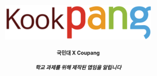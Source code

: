 <h1 align="center">
  <img src="images/logo_kookpang_w350.png" width="400"></a>
  
</h1>
<h4 align="center">국민대 X Coupang</h4>
<h5 align="center">학교 과제를 위해 제작된 앱임을 알립니다</h5>
